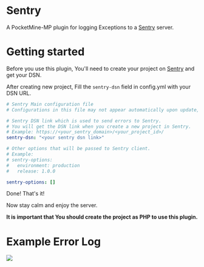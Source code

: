 # Sentry
A PocketMine-MP plugin for logging Exceptions to a [Sentry](https://sentry.io) server.

# Getting started
Before you use this plugin, You'll need to create your project on [Sentry](https://sentry.io) and get your DSN.

After creating new project, Fill the `sentry-dsn` field in config.yml with your DSN URL.

```yaml
# Sentry Main configuration file
# Configurations in this file may not appear automatically upon update, and some settings may crash the server.

# Sentry DSN link which is used to send errors to Sentry.
# You will get the DSN link when you create a new project in Sentry.
# Example: https://<your_sentry_domain>/<your_project_id>/
sentry-dsn: "<your sentry dsn link>"

# Other options that will be passed to Sentry client.
# Example:
# sentry-options:
#   environment: production
#   release: 1.0.0

sentry-options: []
```

Done! That's it!

Now stay calm and enjoy the server.

**It is important that You should create the project as PHP to use this plugin.**

# Example Error Log

![](https://raw.githubusercontent.com/alvin0319/Sentry/master/assets/example_log.png)
